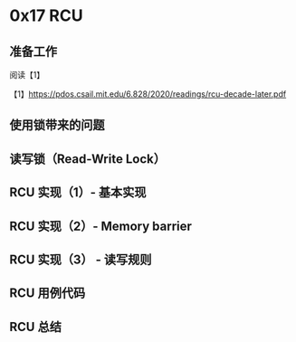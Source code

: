 # 0x17 RCU

## 准备工作

阅读【1】

【1】https://pdos.csail.mit.edu/6.828/2020/readings/rcu-decade-later.pdf

## 使用锁带来的问题



## 读写锁（Read-Write Lock）



## RCU 实现（1）- 基本实现



## RCU 实现（2）- Memory barrier



## RCU 实现（3） - 读写规则



## RCU 用例代码



## RCU 总结